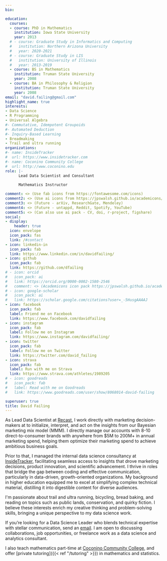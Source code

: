 ```yaml
---
bio: 

education:
  courses:
  - course: PhD in Mathematics
    institution: Iowa State University
    year: 2013
  # - course: Graduate Study in Informatics and Computing
  #   institution: Northern Arizona University
  #   year: 2020-2021
  # - course: Graduate Study in LIS
  #   institution: University of Illinois
  #   year: 2013-2019
  - course: BS in Mathematics
    institution: Truman State University
    year: 2008
  - course: BA in Philosophy & Religion
    institution: Truman State University
    year: 2008
email: "david.failing@gmail.com"
highlight_name: true
interests:
- Data Science
- R Programming
- Universal Algebra
#- Commutative, Idempotent Groupoids
#- Automated Deduction
#- Inquiry-Based Learning
- Breadmaking
- Trail and ultra running
organizations:
#- name: InsideTracker
#  url: https://www.insidetracker.com
#- name: Coconino Community College
#  url: http://www.coconino.edu
role: |-
      Lead Data Scientist and Consultant
      
      Mathematics Instructor

comment: <> (Use fab icons from https://fontawesome.com/icons)
comment2: <> (Use ai icons from https://jpswalsh.github.io/academicons/)
comment3: <> (Future - arXiv, ResearchGate, Mendeley)
comment4: <> (Future - untappd, Reddit, Spotify, YouTube)
comment5: <> (Can also use ai pack - CV, doi, r-project, figshare)
social:
- display:
    header: true
  icon: envelope
  icon_pack: fas
  link: /#contact
- icon: linkedin-in
  icon_pack: fab
  link: https://www.linkedin.com/in/davidfailing/
- icon: github
  icon_pack: fab
  link: https://github.com/dfailing
# - icon: orcid
#   icon_pack: ai
#   link: https://orcid.org/0000-0002-1580-2546
#   comment: <> (Academicons icon pack https://jpswalsh.github.io/academicons/)
# - icon: google-scholar
#   icon_pack: ai
#   link: https://scholar.google.com/citations?user=_-5HusgAAAAJ
- icon: facebook
  icon_pack: fab
  label: Friend me on Facebook
  link: https://www.facebook.com/davidfailing
- icon: instagram
  icon_pack: fab
  label: Follow me on Instagram
  link: https://www.instagram.com/davidfailing/
- icon: twitter
  icon_pack: fab
  label: Follow me on Twitter
  link: https://twitter.com/david_failing
- icon: strava
  icon_pack: fab
  label: Run with me on Strava
  link: https://www.strava.com/athletes/1989205
# - icon: goodreads
#   icon_pack: fab
#   label: Read with me on Goodreads
#   link: https://www.goodreads.com/user/show/8068014-david-failing

superuser: true
title: David Failing
---
```

As Lead Data Scientist at [Recast](https://www.getrecast.com), I work directly with marketing decision-makers at to initialize, interpret, and act on the insights from our Bayesian marketing mix model (MMM). I directly manage our accounts with 8-10 direct-to-consumer brands with anywhere from \$5M to 200M+ in annual marketing spend, helping them optimize their marketing spend to achieve ambitious business goals.

Prior to that, I managed the internal data science consultancy at [InsideTracker](https://www.insidetracker.com/), facilitating seamless access to insights that drove marketing decisions, product innovation, and scientific advancement. I thrive in roles that bridge the gap between coding and effective communication, particularly in data-driven, growth-oriented organizations. My background in higher education equipped me to excel at simplifying complex technical material, distilling it into digestible content for diverse audiences.

I'm passionate about trail and ultra running, bicycling, bread baking, and reading on topics such as public lands, conservation, and quirky fiction. I believe these interests enrich my creative thinking and problem-solving skills, bringing a unique perspective to my data science work.

If you’re looking for a Data Science Leader who blends technical expertise with stellar communication, send an [email](mailto:david.failing@gmail.com). I am open to discussing collaborations, job opportunities, or freelance work as a data science and analytics consultant.

I also teach mathematics part-time at [Coconino Community College](https://www.coconino.edu/), and offer [private tutoring]({{< ref "/tutoring" >}}) in mathematics and statistics. 